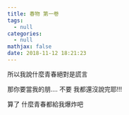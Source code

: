 ```yaml
---
title: 春物 第一卷
tags:
  - null
categories:
  - null
mathjax: false
date: 2018-11-12 18:21:23
---
```


所以我說什麼青春絕對是謊言
<!--more-->

那你要當我的朋....
不要
我都還沒說完耶!!!

算了 什麼青春都給我爆炸吧